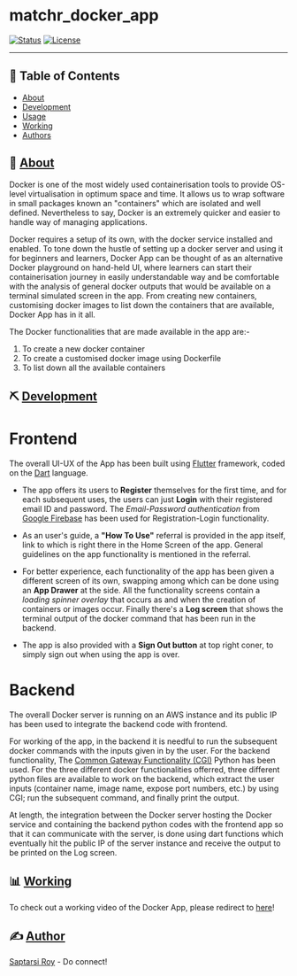 # matchr_docker_app

[![Status](https://img.shields.io/badge/status-active-success.svg)]()
[![License](https://img.shields.io/badge/license-MIT-blue.svg)](/LICENSE)

---

## 📝 Table of Contents

- [About](#about)
- [Development](#development)
- [Usage](#usage)
- [Working](#work)
- [Authors](#authors)

## 🧐 [About](#about)

Docker is one of the most widely used containerisation tools to provide OS-level virtualisation in optimum
space and time. It allows us to wrap software in small packages known an "containers" which are isolated and well
defined. Nevertheless to say, Docker is an extremely quicker and easier to handle way of managing applications.

Docker requires a setup of its own, with the docker service installed and enabled. To tone down the hustle of setting up a docker server and using it for beginners and learners, Docker App can be thought of as an alternative Docker playground on hand-held UI, where learners can start their containerisation journey in easily
understandable way and be comfortable with the analysis of general docker outputs that would be available on a
terminal simulated screen in the app. From creating new containers, customising docker images to list down the
containers that are available, Docker App has in it all.

The Docker functionalities that are made available in the app are:-

1. To create a new docker container
2. To create a customised docker image using Dockerfile
3. To list down all the available containers

## ⛏️ [Development](#development)

# Frontend

The overall UI-UX of the App has been built using [Flutter](https://flutter.dev/) framework, coded on the
[Dart](https://dart.dev/) language.

- The app offers its users to <b>Register</b> themselves for the first time, and for each subsequent uses, the users can just <b>Login</b> with their registered email ID and password. The <i>Email-Password authentication</i> from [Google Firebase](https://firebase.google.com/) has been used for Registration-Login functionality.

- As an user's guide, a <b>"How To Use"</b> referral is provided in the app itself, link to which is right there in the Home Screen of the app. General guidelines on the app functionality is mentioned in the referral.

- For better experience, each functionality of the app has been given a different screen of its own, swapping among which can be done using an <b>App Drawer</b> at the side. All the functionality screens contain a <i> loading spinner overlay</i> that occurs as and when the creation of containers or images occur. Finally there's a <b>Log screen</b> that shows the terminal output of the docker command that has been run in the backend.

- The app is also provided with a <b>Sign Out button</b> at top right coner, to simply sign out when using the app is over.

# Backend

The overall Docker server is running on an AWS instance and its public IP has been used to integrate the backend code with frontend.

For working of the app, in the backend it is needful to run the subsequent docker commands with the inputs given in by the user. For the backend functionality, The [Common Gateway Functionality (CGI)](https://docs.python.org/3/library/cgi.html) Python has been used. For the three different docker functionalities offerred, three different python files are available to work on the backend, which extract the user inputs (container name, image name, expose port numbers, etc.) by using CGI; run the subsequent command, and finally print the output.

At length, the integration between the Docker server hosting the Docker service and containing the backend python codes with the frontend app so that it can communicate with the server, is done using dart functions which eventually hit the public IP of the server instance and receive the output to be printed on the Log screen.

## 📊 [Working](#work)

To check out a working video of the Docker App, please redirect to [here](https://drive.google.com/file/d/1lbNGEJ0hVK39J7i8Bz6yNL3H_7OkwEXN/view?usp=sharing)!

## ✍️ [Author](#authors)

[Saptarsi Roy](https://www.linkedin.com/in/saptarsiroy/) - Do connect!
